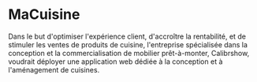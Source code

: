 # MaCuisine
Dans le but d'optimiser l'expérience client, d'accroître la rentabilité, et de stimuler les ventes de produits de cuisine, l'entreprise spécialisée dans la conception et la commercialisation de mobilier prêt-à-monter, Calibrshow, voudrait déployer une application web dédiée à la conception et à l'aménagement de cuisines. 
